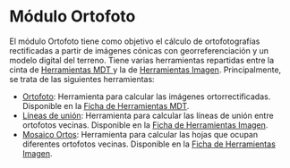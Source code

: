 # Módulo Ortofoto

El módulo Ortofoto tiene como objetivo el cálculo de ortofotografías rectificadas a partir de imágenes cónicas con georreferenciación y un modelo digital del terreno. Tiene varias herramientas repartidas entre la cinta de [Herramientas MDT ](../fichas-de-herramientas/untitled-249/)y la de [Herramientas Imagen](../fichas-de-herramientas/untitled-250/). Principalmente, se trata de las siguientes herramientas:

* [Ortofoto](untitled-55.md): Herramienta para calcular las imágenes ortorrectificadas. Disponible en la [Ficha de Herramientas MDT](../fichas-de-herramientas/untitled-249/).
* [Líneas de unión](untitled-148.md): Herramienta para calcular las líneas de unión entre ortofotos vecinas. Disponible en la [Ficha de Herramientas Imagen](../fichas-de-herramientas/untitled-250/).
* [Mosaico Ortos](untitled-160.md): Herramienta para calcular las hojas que ocupan diferentes ortofotos vecinas. Disponible en la [Ficha de Herramientas Imagen](../fichas-de-herramientas/untitled-250/).

